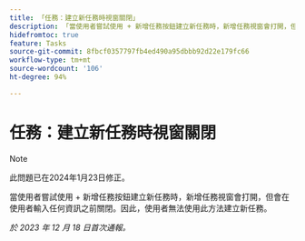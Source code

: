 ```yaml
---
title: 「任務：建立新任務時視窗關閉」
description: 「當使用者嘗試使用 + 新增任務按鈕建立新任務時，新增任務視窗會打開，但會在使用者輸入任何資訊之前關閉。因此，使用者無法使用此方法建立新任務。」
hidefromtoc: true
feature: Tasks
source-git-commit: 8fbcf0357797fb4ed490a95dbbb92d22e179fc66
workflow-type: tm+mt
source-wordcount: '106'
ht-degree: 94%

---
```



# 任務：建立新任務時視窗關閉

>[!NOTE]
>
>此問題已在2024年1月23日修正。

當使用者嘗試使用 + 新增任務按鈕建立新任務時，新增任務視窗會打開，但會在使用者輸入任何資訊之前關閉。因此，使用者無法使用此方法建立新任務。

_於 2023 年 12 月 18 日首次通報。_
